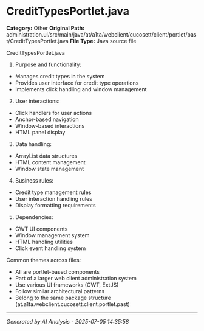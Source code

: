 # CreditTypesPortlet.java

**Category:** Other
**Original Path:** administration.ui/src/main/java/at/a1ta/webclient/cucosett/client/portlet/past/CreditTypesPortlet.java
**File Type:** Java source file

CreditTypesPortlet.java
1. Purpose and functionality:
- Manages credit types in the system
- Provides user interface for credit type operations
- Implements click handling and window management

2. User interactions:
- Click handlers for user actions
- Anchor-based navigation
- Window-based interactions
- HTML panel display

3. Data handling:
- ArrayList data structures
- HTML content management
- Window state management

4. Business rules:
- Credit type management rules
- User interaction handling rules
- Display formatting requirements

5. Dependencies:
- GWT UI components
- Window management system
- HTML handling utilities
- Click event handling system

Common themes across files:
- All are portlet-based components
- Part of a larger web client administration system
- Use various UI frameworks (GWT, ExtJS)
- Follow similar architectural patterns
- Belong to the same package structure (at.a1ta.webclient.cucosett.client.portlet.past)

---
*Generated by AI Analysis - 2025-07-05 14:35:58*
